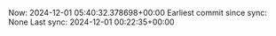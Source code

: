 Now: 2024-12-01 05:40:32.378698+00:00 Earliest commit since sync: None Last sync: 2024-12-01 00:22:35+00:00
